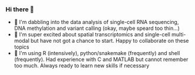 ### Hi there 👋

- 🔮 I'm dabbling into the data analysis of single-cell RNA sequencing, DNA methylation and variant calling (okay, maybe speard too thin...)
- 🎉 I'm super excited about spatial transcriptomics and single-cell multi-modal but have not got a chance to start. Happy to collaborate on these topics
- 💾 I'm using R (intensively), python/snakemake (frequently) and shell (frequently). Had experience with C and MATLAB but cannot remember too much. Always ready to learn new skills if necessary


<!--
**zhiyhu/zhiyhu** is a ✨ _special_ ✨ repository because its `README.md` (this file) appears on your GitHub profile.

Here are some ideas to get you started:

- 🔭 I’m currently working on ...
- 🌱 I’m currently learning ...
- 👯 I’m looking to collaborate on ...
- 🤔 I’m looking for help with ...
- 💬 Ask me about ...
- 📫 How to reach me: ...
- 😄 Pronouns: ...
- ⚡ Fun fact: ...
-->
